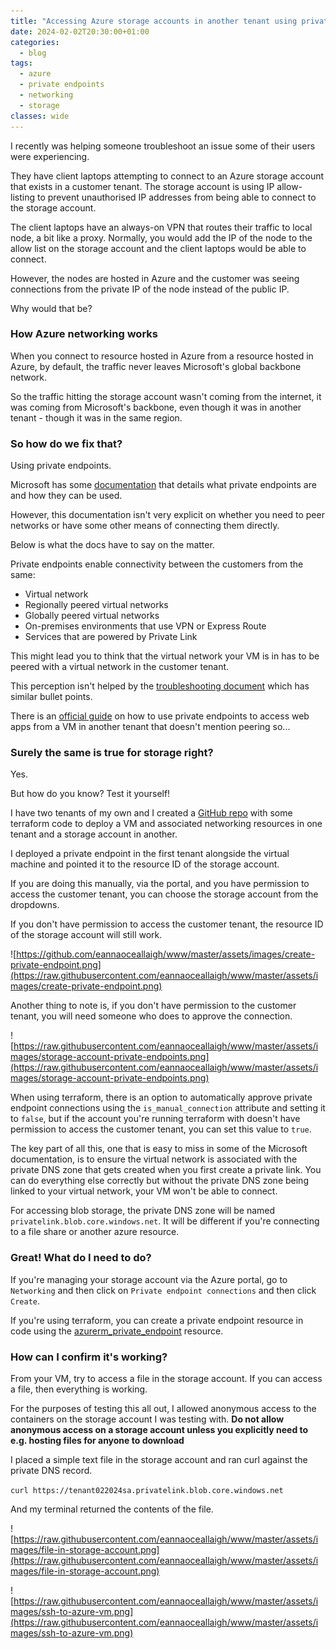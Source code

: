 ```yaml
---
title: "Accessing Azure storage accounts in another tenant using private endpoints"
date: 2024-02-02T20:30:00+01:00
categories:
  - blog
tags:
  - azure
  - private endpoints
  - networking
  - storage
classes: wide
---
```


I recently was helping someone troubleshoot an issue some of their users were experiencing.

They have client laptops attempting to connect to an Azure storage account that exists in a customer tenant. The storage account is using IP allow-listing to prevent unauthorised IP addresses from being able to connect to the storage account.

The client laptops have an always-on VPN that routes their traffic to local node, a bit like a proxy. Normally, you would add the IP of the node to the allow list on the storage account and the client laptops would be able to connect.

However, the nodes are hosted in Azure and the customer was seeing connections from the private IP of the node instead of the public IP.

Why would that be?

### How Azure networking works

When you connect to resource hosted in Azure from a resource hosted in Azure, by default, the traffic never leaves Microsoft's global backbone network.

So the traffic hitting the storage account wasn't coming from the internet, it was coming from Microsoft's backbone, even though it was in another tenant - though it was in the same region.

### So how do we fix that?

Using private endpoints.

Microsoft has some [documentation](https://learn.microsoft.com/en-us/azure/private-link/private-endpoint-overview) that details what private endpoints are and how they can be used.

However, this documentation isn't very explicit on whether you need to peer networks or have some other means of connecting them directly. 

Below is what the docs have to say on the matter.

Private endpoints enable connectivity between the customers from the same:

- Virtual network
- Regionally peered virtual networks
- Globally peered virtual networks
- On-premises environments that use VPN or Express Route
- Services that are powered by Private Link

This might lead you to think that the virtual network your VM is in has to be peered with a virtual network in the customer tenant.

This perception isn't helped by the [troubleshooting document](https://learn.microsoft.com/en-us/azure/private-link/troubleshoot-private-endpoint-connectivity) which has similar bullet points.

There is an [official guide](https://learn.microsoft.com/en-us/azure/architecture/guide/networking/cross-tenant-secure-access-private-endpoints) on how to use private endpoints to access web apps from a VM in another tenant that doesn't mention peering so...

### Surely the same is true for storage right?

Yes.

But how do you know? Test it yourself!

I have two tenants of my own and I created a [GitHub repo](https://github.com/eannaoceallaigh/azure-cross-tenant-storage) with some terraform code to deploy a VM and associated networking resources in one tenant and a storage account in another.

I deployed a private endpoint in the first tenant alongside the virtual machine and pointed it to the resource ID of the storage account.

If you are doing this manually, via the portal, and you have permission to access the customer tenant, you can choose the storage account from the dropdowns.

If you don't have permission to access the customer tenant, the resource ID of the storage account will still work.

![https://github.com/eannaoceallaigh/www/master/assets/images/create-private-endpoint.png](https://raw.githubusercontent.com/eannaoceallaigh/www/master/assets/images/create-private-endpoint.png)

Another thing to note is, if you don't have permission to the customer tenant, you will need someone who does to approve the connection.

![https://raw.githubusercontent.com/eannaoceallaigh/www/master/assets/images/storage-account-private-endpoints.png](https://raw.githubusercontent.com/eannaoceallaigh/www/master/assets/images/storage-account-private-endpoints.png)

When using terraform, there is an option to automatically approve private endpoint connections using the `is_manual_connection` attribute and setting it to `false`, but if the account you're running terraform with doesn't have permission to access the customer tenant, you can set this value to `true`.

The key part of all this, one that is easy to miss in some of the Microsoft documentation, is to ensure the virtual network is associated with the private DNS zone that gets created when you first create a private link. You can do everything else correctly but without the private DNS zone being linked to your virtual network, your VM won't be able to connect. 

For accessing blob storage, the private DNS zone will be named `privatelink.blob.core.windows.net`. It will be different if you're connecting to a file share or another azure resource.

### Great! What do I need to do?

If you're managing your storage account via the Azure portal, go to `Networking` and then click on `Private endpoint connections` and then click `Create`.

If you're using terraform, you can create a private endpoint resource in code using the [azurerm_private_endpoint](https://registry.terraform.io/providers/hashicorp/azurerm/latest/docs/resources/private_endpoint) resource.

### How can I confirm it's working?

From your VM, try to access a file in the storage account. If you can access a file, then everything is working.

For the purposes of testing this all out, I allowed anonymous access to the containers on the storage account I was testing with. **Do not allow anonymous access on a storage account unless you explicitly need to e.g. hosting files for anyone to download**

I placed a simple text file in the storage account and ran curl against the private DNS record.

`curl https://tenant022024sa.privatelink.blob.core.windows.net`

And my terminal returned the contents of the file.

![https://raw.githubusercontent.com/eannaoceallaigh/www/master/assets/images/file-in-storage-account.png](https://raw.githubusercontent.com/eannaoceallaigh/www/master/assets/images/file-in-storage-account.png)

![https://raw.githubusercontent.com/eannaoceallaigh/www/master/assets/images/ssh-to-azure-vm.png](https://raw.githubusercontent.com/eannaoceallaigh/www/master/assets/images/ssh-to-azure-vm.png)
